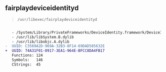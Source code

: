 ## fairplaydeviceidentityd

> `/usr/libexec/fairplaydeviceidentityd`

```diff

   - /System/Library/PrivateFrameworks/DeviceIdentity.framework/DeviceIdentity
   - /usr/lib/libSystem.B.dylib
   - /usr/lib/libobjc.A.dylib
-  UUID: C3569A2D-969A-32B3-8F14-69DAD585632E
+  UUID: 74A31F01-0917-3EA1-964E-BFCC8DA4FB17
   Functions: 124
   Symbols:   146
   CStrings:  45

```
